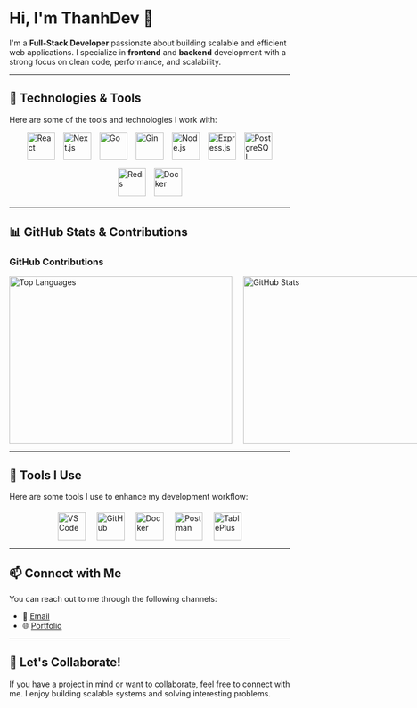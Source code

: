 # Hi, I'm ThanhDev 👋

I'm a **Full-Stack Developer** passionate about building scalable and efficient web applications. I specialize in **frontend** and **backend** development with a strong focus on clean code, performance, and scalability. 

---

## 🚀 Technologies & Tools

Here are some of the tools and technologies I work with:

<div style="display: flex; flex-wrap: wrap; justify-content: center; gap: 15px; margin-bottom: 20px;">
    <img src="https://img.shields.io/badge/React-61DAFB?style=for-the-badge&logo=react&logoColor=white" alt="React" height="50">
    <img src="https://img.shields.io/badge/Next.js-000000?style=for-the-badge&logo=next.js&logoColor=white" alt="Next.js" height="50">
    <img src="https://img.shields.io/badge/Go-00ADD8?style=for-the-badge&logo=go&logoColor=white" alt="Go" height="50">
    <img src="https://img.shields.io/badge/Gin-00A95C?style=for-the-badge&logo=go&logoColor=white" alt="Gin" height="50">
    <img src="https://img.shields.io/badge/Node.js-339933?style=for-the-badge&logo=node.js&logoColor=white" alt="Node.js" height="50">
    <img src="https://img.shields.io/badge/Express.js-000000?style=for-the-badge&logo=express&logoColor=white" alt="Express.js" height="50">
    <img src="https://img.shields.io/badge/PostgreSQL-336791?style=for-the-badge&logo=postgresql&logoColor=white" alt="PostgreSQL" height="50">
    <img src="https://img.shields.io/badge/Redis-D82C1B?style=for-the-badge&logo=redis&logoColor=white" alt="Redis" height="50">
    <img src="https://img.shields.io/badge/Docker-2496ED?style=for-the-badge&logo=docker&logoColor=white" alt="Docker" height="50">
</div>

---

## 📊 GitHub Stats & Contributions

### GitHub Contributions

<div style="display: flex; gap: 20px;">
    <img src="https://github-readme-stats.vercel.app/api/top-langs/?username=thanhdev1710&layout=compact&theme=radical" alt="Top Languages" height="300" width="400">
    <img src="https://github-readme-stats.vercel.app/api?username=thanhdev1710&show_icons=true&hide_title=true&count_private=true&hide=prs&theme=radical" alt="GitHub Stats" height="300" width="400">
</div>

---

## 🔧 Tools I Use

Here are some tools I use to enhance my development workflow:

<div style="display: flex; flex-wrap: wrap; gap: 20px; justify-content: center; margin-top: 20px;">
    <img src="https://img.shields.io/badge/VS_Code-007ACC?style=for-the-badge&logo=visual-studio-code&logoColor=white" alt="VS Code" height="50">
    <img src="https://img.shields.io/badge/GitHub-181717?style=for-the-badge&logo=github&logoColor=white" alt="GitHub" height="50">
    <img src="https://img.shields.io/badge/Docker-2496ED?style=for-the-badge&logo=docker&logoColor=white" alt="Docker" height="50">
    <img src="https://img.shields.io/badge/Postman-FF6C37?style=for-the-badge&logo=postman&logoColor=white" alt="Postman" height="50">
    <img src="https://img.shields.io/badge/TablePlus-DB5858?style=for-the-badge&logo=tableplus&logoColor=white" alt="TablePlus" height="50">
</div>

---

## 📫 Connect with Me

You can reach out to me through the following channels:

- 📧 [Email](mailto:chithanh171004@gmail.com)
- 🌐 [Portfolio](https://thanhdev.io.vn/)

---

## 🔗 Let's Collaborate!

If you have a project in mind or want to collaborate, feel free to connect with me. I enjoy building scalable systems and solving interesting problems.
